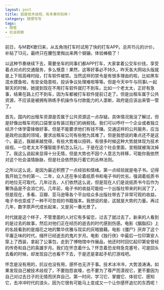 ```yaml
---
layout: post
title: 就是技术歧视，有本事你别用！
category: 随便写写
tags:
- 随笔
- 社会观察
---
```


前日，与M君K歌归来，从五角场打车时试用了快的打车APP。总共15元的计价，补贴了13元，最终只在腰包里掏出来两个钢镚，体验棒极了！<!--more-->

以这种节奏继续下去，需要坐车的同事们都APP打车，大家拿着公交车价钱，享受着点对点的交通服务，多么惬意！果然，这等好事必不持久，昨天各大网站头版就是上下班高峰时段，打车软件被禁。当然这样的禁令是有很多理由的啦，比如黑车混水摸鱼啦，有安全隐患啦，投诉争议处理难啦等等。但是今天中午与同事L一起聊天的时候，她提到现在不用打车软件就打不到车。比如一个老太太，正好有急事，结果在路上打不到车，因为车都被打车软件提前订走了。但是出租车属于公共资源，不应该是被拥有熟练手机操作与付款能力的人垄断，政府是应该出来管一管了。

首先，国内的出租车资源是否属于公共资源这一点存疑。具体情况我没了解过，但是好像出租车司机口袋里没有装过我们的纳税钱。我们可以呼吁一个企业或者独立经济个体学雷锋做好事，但是不能要求他们有钱不赚。交通这样的公共服务，应当是政府出面的领域，要求出租车公司有些勉为其难了。但是我想说的重点还不是这个。最近，我越来越觉得，有些大势难以扭转。有很多时候这种大势就体现为技术歧视。一位老太太不懂智能手机怎么玩儿，于是在这个社会里面，变相就被淘汰掉了。我这么说起来显得十分无情，但是大势也不因个人意志为转移，可能你我依然对这个社会温情脉脉，但是社会依然执行着它的丛林法则。

之所以这么说，是因为最近积攒了一点经验和情绪。第一点经验就是电子书。记得我开始工作的第一、二年，众人还在争论着纸质书和电子书的优劣。强调着纸质书的地位无可取代。几年过去，人们依然这么说，但是现在人们是说纸质书今后作为奢饰品是不会消亡的。几年前，电子书的收益可能给一个出版社带来的利润了了，但是现在，多看、豆瓣、亚马逊等各个平台给众多出版社带去了非常可观的收益，电子书也变成了一种不可忽视的书籍版本。我想说的是，这就是大势的力量。再过几年，数字原声代成长起来，又是另一番光景了。

时代就是这个样子，不管里面的人对它有多留恋，过去了就过去了。新来的人看到的是过去的故事，然后对他们正在经历的逝去的时代感到伤感。电影《胭脂扣》上的名妓看到的是烟花之地的繁华优雅与现实的灰暗狼藉。电影《僵尸》厌弃了这个平庸乏味的时代，缅怀已经逝去的鬼片岁月。电影《独行侠》中最后一位印第安人穿上了西装，拿起了公事包，走到了博物馆中作展品，他还时时回忆起印第安曾经的传奇和自己的英雄岁月。我们在怀念着什么？怀念着恐龙特急克塞号，可是回头去看的时候，却发现自己也看不下去，于是还是拿起手机打游戏吧。

怀念是没有用的，抗议也没有用，感怀也无济于事。技术冰冷冷，大势浪涛涛。如果发现自己被技术歧视了，不要抱怨哀嚎，也不要为了尊严而漠视它，更不要因为自己对过去日子的无情而厌弃自己。第一时间，学习它、掌握它、体验它、感知它，去冲冲时代的浪头，因为它很有可能马上变成又一个让你感怀追忆的东西呢！
